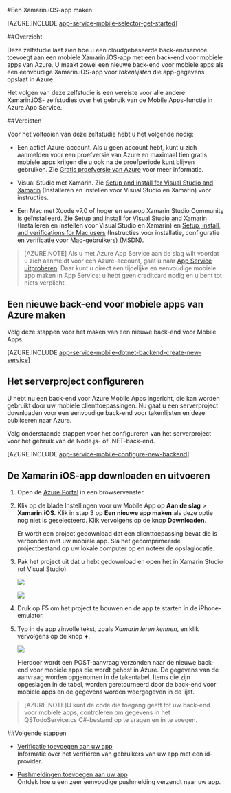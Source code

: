 <properties
    pageTitle="Aan de slag met Azure App Service Mobile Apps voor Xamarin iOS-apps | Microsoft Azure"
    description="Volg deze zelfstudie om aan de slag te gaan met Mobile Apps voor Xamarin.iOS-ontwikkeling"
    services="app-service\mobile"
    documentationCenter="xamarin"
    authors="wesmc7777"
    manager="dwrede"
    editor=""/>

<tags
    ms.service="app-service-mobile"
    ms.workload="na"
    ms.tgt_pltfrm="mobile-xamarin-ios"
    ms.devlang="dotnet"
    ms.topic="hero-article"
    ms.date="08/04/2016"
    ms.author="normesta"/>


#Een Xamarin.iOS-app maken

[AZURE.INCLUDE [app-service-mobile-selector-get-started](../../includes/app-service-mobile-selector-get-started.md)]

##Overzicht

Deze zelfstudie laat zien hoe u een cloudgebaseerde back-endservice toevoegt aan een mobiele Xamarin.iOS-app met een back-end voor mobiele apps van Azure.  U maakt zowel een nieuwe back-end voor mobiele apps als een eenvoudige Xamarin.iOS-app voor _takenlijsten_ die app-gegevens opslaat in Azure.

Het volgen van deze zelfstudie is een vereiste voor alle andere Xamarin.iOS- zelfstudies over het gebruik van de Mobile Apps-functie in Azure App Service.

##Vereisten

Voor het voltooien van deze zelfstudie hebt u het volgende nodig:

* Een actief Azure-account. Als u geen account hebt, kunt u zich aanmelden voor een proefversie van Azure en maximaal tien gratis mobiele apps krijgen die u ook na de proefperiode kunt blijven gebruiken. Zie [Gratis proefversie van Azure](https://azure.microsoft.com/pricing/free-trial/) voor meer informatie.

* Visual Studio met Xamarin. Zie [Setup and install for Visual Studio and Xamarin](https://msdn.microsoft.com/library/mt613162.aspx) (Installeren en instellen voor Visual Studio en Xamarin) voor instructies.

* Een Mac met Xcode v7.0 of hoger en waarop Xamarin Studio Community is geïnstalleerd. Zie [Setup and install for Visual Studio and Xamarin](https://msdn.microsoft.com/library/mt613162.aspx) (Installeren en instellen voor Visual Studio en Xamarin) en [Setup, install, and verifications for Mac users](https://msdn.microsoft.com/library/mt488770.aspx) (Instructies voor installatie, configuratie en verificatie voor Mac-gebruikers) (MSDN).

>[AZURE.NOTE] Als u met Azure App Service aan de slag wilt voordat u zich aanmeldt voor een Azure-account, gaat u naar [App Service uitproberen](https://tryappservice.azure.com/?appServiceName=mobile). Daar kunt u direct een tijdelijke en eenvoudige mobiele app maken in App Service: u hebt geen creditcard nodig en u bent tot niets verplicht.

## Een nieuwe back-end voor mobiele apps van Azure maken

Volg deze stappen voor het maken van een nieuwe back-end voor Mobile Apps.

[AZURE.INCLUDE [app-service-mobile-dotnet-backend-create-new-service](../../includes/app-service-mobile-dotnet-backend-create-new-service.md)]

## Het serverproject configureren

U hebt nu een back-end voor Azure Mobile Apps ingericht, die kan worden gebruikt door uw mobiele clienttoepassingen. Nu gaat u een serverproject downloaden voor een eenvoudige back-end voor takenlijsten en deze publiceren naar Azure.

Volg onderstaande stappen voor het configureren van het serverproject voor het gebruik van de Node.js- of .NET-back-end.

[AZURE.INCLUDE [app-service-mobile-configure-new-backend](../../includes/app-service-mobile-configure-new-backend.md)]

## De Xamarin iOS-app downloaden en uitvoeren

1. Open de [Azure Portal] in een browservenster.

2. Klik op de blade Instellingen voor uw Mobile App op **Aan de slag** > **Xamarin.iOS**. Klik in stap 3 op  **Een nieuwe app maken** als deze optie nog niet is geselecteerd.  Klik vervolgens op de knop **Downloaden**.

    Er wordt een project gedownload dat een clienttoepassing bevat die is verbonden met uw mobiele app. Sla het gecomprimeerde projectbestand op uw lokale computer op en noteer de opslaglocatie.

3. Pak het project uit dat u hebt gedownload en open het in Xamarin Studio (of Visual Studio).

    ![][9]

    ![][8]

4. Druk op F5 om het project te bouwen en de app te starten in de iPhone-emulator.

5. Typ in de app zinvolle tekst, zoals _Xamarin leren kennen_, en klik vervolgens op de knop **+**.

    ![][10]

    Hierdoor wordt een POST-aanvraag verzonden naar de nieuwe back-end voor mobiele apps die wordt gehost in Azure. De gegevens van de aanvraag worden opgenomen in de takentabel. Items die zijn opgeslagen in de tabel, worden geretourneerd door de back-end voor mobiele apps en de gegevens worden weergegeven in de lijst.

>[AZURE.NOTE]U kunt de code die toegang geeft tot uw back-end voor mobiele apps, controleren om gegevens in het QSTodoService.cs C#-bestand op te vragen en in te voegen.

##Volgende stappen

* [Verificatie toevoegen aan uw app ](app-service-mobile-xamarin-ios-get-started-users.md)
  <br/>Informatie over het verifiëren van gebruikers van uw app met een id-provider.

* [Pushmeldingen toevoegen aan uw app](app-service-mobile-xamarin-ios-get-started-push.md)
  <br/>Ontdek hoe u een zeer eenvoudige pushmelding verzendt naar uw app.

<!-- Anchors. -->
[Aan de slag met back-ends voor mobiele apps]:#getting-started
[Een nieuwe back-end voor mobiele apps maken]:#create-new-service
[Volgende stappen]:#next-steps



<!-- Images. -->
[6]: ./media/app-service-mobile-xamarin-ios-get-started/xamarin-ios-quickstart.png
[8]: ./media/app-service-mobile-xamarin-ios-get-started/mobile-xamarin-project-ios-vs.png
[9]: ./media/app-service-mobile-xamarin-ios-get-started/mobile-xamarin-project-ios-xs.png
[10]: ./media/app-service-mobile-xamarin-ios-get-started/mobile-quickstart-startup-ios.png

<!-- URLs. -->
[Azure Portal]: https://portal.azure.com/



<!--HONumber=ago16_HO4-->


